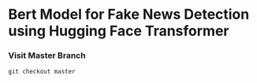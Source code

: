 # Bert Model for Fake News Detection using Hugging Face Transformer
### Visit Master Branch
```
git checkout master
```
